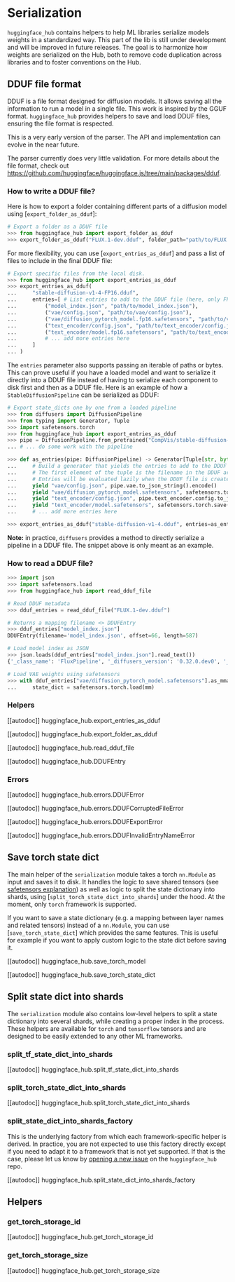 <!--⚠️ Note that this file is in Markdown but contains specific syntax for our doc-builder (similar to MDX) that may not be
rendered properly in your Markdown viewer.
-->

# Serialization

`huggingface_hub` contains helpers to help ML libraries serialize models weights in a standardized way. This part of the lib is still under development and will be improved in future releases. The goal is to harmonize how weights are serialized on the Hub, both to remove code duplication across libraries and to foster conventions on the Hub.

## DDUF file format

DDUF is a file format designed for diffusion models. It allows saving all the information to run a model in a single file. This work is inspired by the GGUF format. `huggingface_hub` provides helpers to save and load DDUF files, ensuring the file format is respected.

<Tip warning={true}>

This is a very early version of the parser. The API and implementation can evolve in the near future.

The parser currently does very little validation. For more details about the file format, check out https://github.com/huggingface/huggingface.js/tree/main/packages/dduf.

</Tip>

### How to write a DDUF file?

Here is how to export a folder containing different parts of a diffusion model using [`export_folder_as_dduf`]:

```python
# Export a folder as a DDUF file
>>> from huggingface_hub import export_folder_as_dduf
>>> export_folder_as_dduf("FLUX.1-dev.dduf", folder_path="path/to/FLUX.1-dev")
```

For more flexibility, you can use [`export_entries_as_dduf`] and pass a list of files to include in the final DDUF file:

```python
# Export specific files from the local disk.
>>> from huggingface_hub import export_entries_as_dduf
>>> export_entries_as_dduf(
...     "stable-diffusion-v1-4-FP16.dduf",
...     entries=[ # List entries to add to the DDUF file (here, only FP16 weights)
...         ("model_index.json", "path/to/model_index.json"),
...         ("vae/config.json", "path/to/vae/config.json"),
...         ("vae/diffusion_pytorch_model.fp16.safetensors", "path/to/vae/diffusion_pytorch_model.fp16.safetensors"),
...         ("text_encoder/config.json", "path/to/text_encoder/config.json"),
...         ("text_encoder/model.fp16.safetensors", "path/to/text_encoder/model.fp16.safetensors"),
...         # ... add more entries here
...     ]
... )
```

The `entries` parameter also supports passing an iterable of paths or bytes. This can prove useful if you have a loaded model and want to serialize it directly into a DDUF file instead of having to serialize each component to disk first and then as a DDUF file. Here is an example of how a `StableDiffusionPipeline` can be serialized as DDUF:


```python
# Export state_dicts one by one from a loaded pipeline 
>>> from diffusers import DiffusionPipeline
>>> from typing import Generator, Tuple
>>> import safetensors.torch
>>> from huggingface_hub import export_entries_as_dduf
>>> pipe = DiffusionPipeline.from_pretrained("CompVis/stable-diffusion-v1-4")
... # ... do some work with the pipeline

>>> def as_entries(pipe: DiffusionPipeline) -> Generator[Tuple[str, bytes], None, None]:
...     # Build a generator that yields the entries to add to the DDUF file.
...     # The first element of the tuple is the filename in the DDUF archive (must use UNIX separator!). The second element is the content of the file.
...     # Entries will be evaluated lazily when the DDUF file is created (only 1 entry is loaded in memory at a time)
...     yield "vae/config.json", pipe.vae.to_json_string().encode()
...     yield "vae/diffusion_pytorch_model.safetensors", safetensors.torch.save(pipe.vae.state_dict())
...     yield "text_encoder/config.json", pipe.text_encoder.config.to_json_string().encode()
...     yield "text_encoder/model.safetensors", safetensors.torch.save(pipe.text_encoder.state_dict())
...     # ... add more entries here

>>> export_entries_as_dduf("stable-diffusion-v1-4.dduf", entries=as_entries(pipe))
```

**Note:** in practice, `diffusers` provides a method to directly serialize a pipeline in a DDUF file. The snippet above is only meant as an example.

### How to read a DDUF file?

```python
>>> import json
>>> import safetensors.load
>>> from huggingface_hub import read_dduf_file

# Read DDUF metadata
>>> dduf_entries = read_dduf_file("FLUX.1-dev.dduf")

# Returns a mapping filename <> DDUFEntry
>>> dduf_entries["model_index.json"]
DDUFEntry(filename='model_index.json', offset=66, length=587)

# Load model index as JSON
>>> json.loads(dduf_entries["model_index.json"].read_text())
{'_class_name': 'FluxPipeline', '_diffusers_version': '0.32.0.dev0', '_name_or_path': 'black-forest-labs/FLUX.1-dev', 'scheduler': ['diffusers', 'FlowMatchEulerDiscreteScheduler'], 'text_encoder': ['transformers', 'CLIPTextModel'], 'text_encoder_2': ['transformers', 'T5EncoderModel'], 'tokenizer': ['transformers', 'CLIPTokenizer'], 'tokenizer_2': ['transformers', 'T5TokenizerFast'], 'transformer': ['diffusers', 'FluxTransformer2DModel'], 'vae': ['diffusers', 'AutoencoderKL']}

# Load VAE weights using safetensors
>>> with dduf_entries["vae/diffusion_pytorch_model.safetensors"].as_mmap() as mm:
...     state_dict = safetensors.torch.load(mm)
```

### Helpers

[[autodoc]] huggingface_hub.export_entries_as_dduf

[[autodoc]] huggingface_hub.export_folder_as_dduf

[[autodoc]] huggingface_hub.read_dduf_file

[[autodoc]] huggingface_hub.DDUFEntry

### Errors

[[autodoc]] huggingface_hub.errors.DDUFError

[[autodoc]] huggingface_hub.errors.DDUFCorruptedFileError

[[autodoc]] huggingface_hub.errors.DDUFExportError

[[autodoc]] huggingface_hub.errors.DDUFInvalidEntryNameError

## Save torch state dict

The main helper of the `serialization` module takes a torch `nn.Module` as input and saves it to disk. It handles the logic to save shared tensors (see [safetensors explanation](https://huggingface.co/docs/safetensors/torch_shared_tensors)) as well as logic to split the state dictionary into shards, using [`split_torch_state_dict_into_shards`] under the hood. At the moment, only `torch` framework is supported.

If you want to save a state dictionary (e.g. a mapping between layer names and related tensors) instead of a `nn.Module`, you can use [`save_torch_state_dict`] which provides the same features. This is useful for example if you want to apply custom logic to the state dict before saving it.

[[autodoc]] huggingface_hub.save_torch_model

[[autodoc]] huggingface_hub.save_torch_state_dict

## Split state dict into shards

The `serialization` module also contains low-level helpers to split a state dictionary into several shards, while creating a proper index in the process. These helpers are available for `torch` and `tensorflow` tensors and are designed to be easily extended to any other ML frameworks.

### split_tf_state_dict_into_shards

[[autodoc]] huggingface_hub.split_tf_state_dict_into_shards

### split_torch_state_dict_into_shards

[[autodoc]] huggingface_hub.split_torch_state_dict_into_shards

### split_state_dict_into_shards_factory

This is the underlying factory from which each framework-specific helper is derived. In practice, you are not expected to use this factory directly except if you need to adapt it to a framework that is not yet supported. If that is the case, please let us know by [opening a new issue](https://github.com/huggingface/huggingface_hub/issues/new) on the `huggingface_hub` repo.

[[autodoc]] huggingface_hub.split_state_dict_into_shards_factory

## Helpers

### get_torch_storage_id

[[autodoc]] huggingface_hub.get_torch_storage_id

### get_torch_storage_size

[[autodoc]] huggingface_hub.get_torch_storage_size